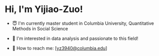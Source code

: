 # Hi, I'm Yijiao-Zuo!

- :innocent: I'm currently master student in Columbia University, Quantitative Methods in Social Science
- :grimacing: I'm interested in data analysis and passionate to this field!

- :thought_balloon: How to reach me: [yz3940@columbia.edu] 
